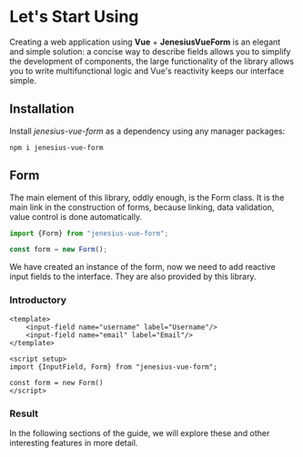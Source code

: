 <script setup>
import WidgetExampleValues from '../components/widget-example-values.vue'
</script>

# Let's Start Using

Creating a web application using **Vue** + **JenesiusVueForm** is an elegant and simple solution: a concise way to describe
fields allows you to simplify the development of components, the large functionality of the library allows you to write
multifunctional logic and Vue's reactivity keeps our interface simple.

## Installation
Install *jenesius-vue-form* as a dependency using any manager
packages:
```shell
npm i jenesius-vue-form
```


## Form

The main element of this library, oddly enough, is the Form class. It is the main link in the construction of forms,
because linking, data validation, value control is done automatically.

```ts
import {Form} from "jenesius-vue-form";

const form = new Form();
```

We have created an instance of the form, now we need to add reactive input fields to the interface. They are also provided
by this library.

### Introductory

```vue{2,3}
<template>
    <input-field name="username" label="Username"/>
    <input-field name="email" label="Email"/>
</template>

<script setup>
import {InputField, Form} from "jenesius-vue-form";

const form = new Form()
</script>
```
### Result

<WidgetExampleValues/>

In the following sections of the guide, we will explore these and other interesting features in more detail.